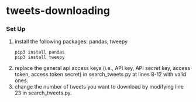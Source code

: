 # tweets-downloading

### Set Up
  1. install the following packages: pandas, tweepy
     ```console
     pip3 install pandas
     pip3 install tweepy
     ```
  2. replace the general api access keys (i.e., API key, API secret key, access token, access token secret) in search_tweets.py at lines 8-12 with valid ones.
  3. change the number of tweets you want to download by modifying line 23 in search_tweets.py.
